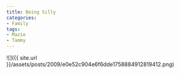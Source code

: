 ```yaml
---
title: Being Silly
categories:
- Family
tags:
- Mazie
- Tammy
---
```


![]({{ site.url }}/assets/posts/2009/e0e52c904e6f6dde1758884912819412.png)
